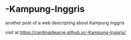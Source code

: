 # -Kampung-Inggris
another post of a web descripting about Kampung Inggris

visit at https://cardinaldeacre.github.io/-Kampung-Inggris/
